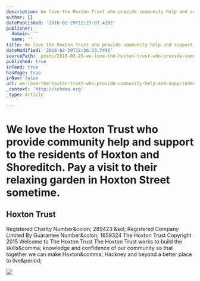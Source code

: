 ```yaml
---
description: We love the Hoxton Trust who provide community help and support to the residents of Hoxton and Shoreditch. Pay a visit to their relaxing garden in Hoxton Street
author: []
datePublished: '2016-02-29T12:27:07.420Z'
publisher:
  domain: ''
  name: ''
title: We love the Hoxton Trust who provide community help and support to the residents of Hoxton and Shoreditch. Pay a visit to their relaxing garden in Hoxton Street sometime.
dateModified: '2016-02-29T12:26:33.749Z'
sourcePath: _posts/2016-02-29-we-love-the-hoxton-trust-who-provide-community-help-and-supp.md
published: true
inFeed: true
hasPage: true
inNav: false
url: we-love-the-hoxton-trust-who-provide-community-help-and-supp/index.html
_context: 'http://schema.org'
_type: Article

---
```

# We love the Hoxton Trust who provide community help and support to the residents of Hoxton and Shoreditch. Pay a visit to their relaxing garden in Hoxton Street sometime.

<article style=""><h1>Hoxton Trust</h1><p>Registered Charity Number&amp;colon; 289423 &amp;sol; Registered Company Limited By Guarantee Number&amp;colon; 1659324 The Hoxton Trust Copyright 2015 Welcome to The Hoxton Trust The Hoxton Trust works to build the skills&amp;comma; knowledge and confidence of our community so that together we can make Hoxton&amp;comma; Hackney and beyond a better place to live&amp;period;</p><img src="http://www.hoxtontrust.org/communities/7/004/012/344/877/previews/rldGh2K8hD162Ptbpog7gw.jpg" /></article>